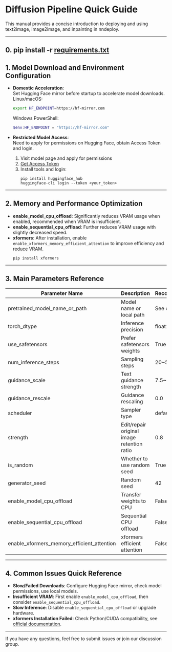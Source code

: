 
# Diffusion Pipeline Quick Guide

This manual provides a concise introduction to deploying and using text2image, image2image, and inpainting in nndeploy.

---

## 0. pip install -r [requirements.txt](https://github.com/nndeploy/nndeploy/blob/main/requirements.txt)

## 1. Model Download and Environment Configuration

- **Domestic Acceleration**:  
  Set Hugging Face mirror before startup to accelerate model downloads.  
  Linux/macOS:
  ```bash
  export HF_ENDPOINT=https://hf-mirror.com
  ```
  Windows PowerShell:
  ```powershell
  $env:HF_ENDPOINT = "https://hf-mirror.com"
  ```

- **Restricted Model Access**:  
  Need to apply for permissions on Hugging Face, obtain Access Token and login.  
  1. Visit model page and apply for permissions  
  2. [Get Access Token](https://huggingface.co/settings/tokens)  
  3. Install tools and login:
     ```
     pip install huggingface_hub
     huggingface-cli login --token <your_token>
     ```

---

## 2. Memory and Performance Optimization

- **enable_model_cpu_offload**: Significantly reduces VRAM usage when enabled, recommended when VRAM is insufficient.
- **enable_sequential_cpu_offload**: Further reduces VRAM usage with slightly decreased speed.
- **xformers**: After installation, enable `enable_xformers_memory_efficient_attention` to improve efficiency and reduce VRAM.
  ```
  pip install xformers
  ```

---

## 3. Main Parameters Reference

| Parameter Name        | Description            | Recommended/Default  |
|-----------------------|------------------------|----------------------|
| pretrained_model_name_or_path | Model name or local path | See official docs |
| torch_dtype           | Inference precision    | float16              |
| use_safetensors       | Prefer safetensors weights | True             |
| num_inference_steps   | Sampling steps         | 20~50                |
| guidance_scale        | Text guidance strength | 7.5~12.0             |
| guidance_rescale      | Guidance rescaling     | 0.0                  |
| scheduler             | Sampler type           | default              |
| strength              | Edit/repair original image retention ratio | 0.8 |
| is_random             | Whether to use random seed | True             |
| generator_seed        | Random seed            | 42                   |
| enable_model_cpu_offload | Transfer weights to CPU | False            |
| enable_sequential_cpu_offload | Sequential CPU offload | False         |
| enable_xformers_memory_efficient_attention | xformers efficient attention | False |

---

## 4. Common Issues Quick Reference

- **Slow/Failed Downloads**: Configure Hugging Face mirror, check model permissions, use local models.
- **Insufficient VRAM**: First enable `enable_model_cpu_offload`, then consider `enable_sequential_cpu_offload`.
- **Slow Inference**: Disable `enable_sequential_cpu_offload` or upgrade hardware.
- **xformers Installation Failed**: Check Python/CUDA compatibility, see [official documentation](https://github.com/facebookresearch/xformers).

---

If you have any questions, feel free to submit issues or join our discussion group.
